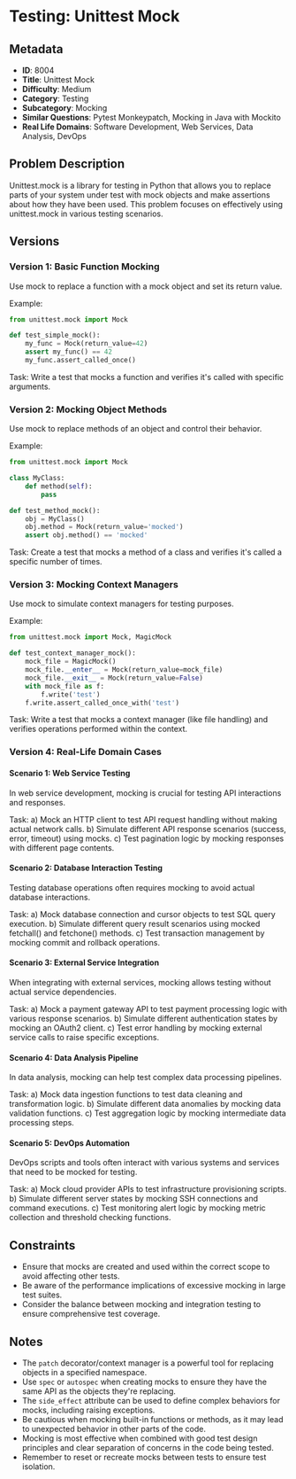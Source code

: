 # Testing: Unittest Mock

## Metadata

- **ID**: 8004
- **Title**: Unittest Mock
- **Difficulty**: Medium
- **Category**: Testing
- **Subcategory**: Mocking
- **Similar Questions**: Pytest Monkeypatch, Mocking in Java with Mockito
- **Real Life Domains**: Software Development, Web Services, Data Analysis, DevOps

## Problem Description

Unittest.mock is a library for testing in Python that allows you to replace parts of your system under test with mock objects and make assertions about how they have been used. This problem focuses on effectively using unittest.mock in various testing scenarios.

## Versions

### Version 1: Basic Function Mocking

Use mock to replace a function with a mock object and set its return value.

Example:
```python
from unittest.mock import Mock

def test_simple_mock():
    my_func = Mock(return_value=42)
    assert my_func() == 42
    my_func.assert_called_once()
```

Task: Write a test that mocks a function and verifies it's called with specific arguments.

### Version 2: Mocking Object Methods

Use mock to replace methods of an object and control their behavior.

Example:
```python
from unittest.mock import Mock

class MyClass:
    def method(self):
        pass

def test_method_mock():
    obj = MyClass()
    obj.method = Mock(return_value='mocked')
    assert obj.method() == 'mocked'
```

Task: Create a test that mocks a method of a class and verifies it's called a specific number of times.

### Version 3: Mocking Context Managers

Use mock to simulate context managers for testing purposes.

Example:
```python
from unittest.mock import Mock, MagicMock

def test_context_manager_mock():
    mock_file = MagicMock()
    mock_file.__enter__ = Mock(return_value=mock_file)
    mock_file.__exit__ = Mock(return_value=False)
    with mock_file as f:
        f.write('test')
    f.write.assert_called_once_with('test')
```

Task: Write a test that mocks a context manager (like file handling) and verifies operations performed within the context.

### Version 4: Real-Life Domain Cases

#### Scenario 1: Web Service Testing
In web service development, mocking is crucial for testing API interactions and responses.

Task:
a) Mock an HTTP client to test API request handling without making actual network calls.
b) Simulate different API response scenarios (success, error, timeout) using mocks.
c) Test pagination logic by mocking responses with different page contents.

#### Scenario 2: Database Interaction Testing
Testing database operations often requires mocking to avoid actual database interactions.

Task:
a) Mock database connection and cursor objects to test SQL query execution.
b) Simulate different query result scenarios using mocked fetchall() and fetchone() methods.
c) Test transaction management by mocking commit and rollback operations.

#### Scenario 3: External Service Integration
When integrating with external services, mocking allows testing without actual service dependencies.

Task:
a) Mock a payment gateway API to test payment processing logic with various response scenarios.
b) Simulate different authentication states by mocking an OAuth2 client.
c) Test error handling by mocking external service calls to raise specific exceptions.

#### Scenario 4: Data Analysis Pipeline
In data analysis, mocking can help test complex data processing pipelines.

Task:
a) Mock data ingestion functions to test data cleaning and transformation logic.
b) Simulate different data anomalies by mocking data validation functions.
c) Test aggregation logic by mocking intermediate data processing steps.

#### Scenario 5: DevOps Automation
DevOps scripts and tools often interact with various systems and services that need to be mocked for testing.

Task:
a) Mock cloud provider APIs to test infrastructure provisioning scripts.
b) Simulate different server states by mocking SSH connections and command executions.
c) Test monitoring alert logic by mocking metric collection and threshold checking functions.

## Constraints

- Ensure that mocks are created and used within the correct scope to avoid affecting other tests.
- Be aware of the performance implications of excessive mocking in large test suites.
- Consider the balance between mocking and integration testing to ensure comprehensive test coverage.

## Notes

- The `patch` decorator/context manager is a powerful tool for replacing objects in a specified namespace.
- Use `spec` or `autospec` when creating mocks to ensure they have the same API as the objects they're replacing.
- The `side_effect` attribute can be used to define complex behaviors for mocks, including raising exceptions.
- Be cautious when mocking built-in functions or methods, as it may lead to unexpected behavior in other parts of the code.
- Mocking is most effective when combined with good test design principles and clear separation of concerns in the code being tested.
- Remember to reset or recreate mocks between tests to ensure test isolation.